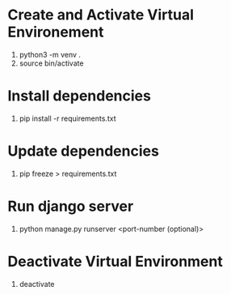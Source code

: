 # Create and Activate Virtual Environement

  1. python3 -m venv .
  2. source bin/activate

# Install dependencies

  1. pip install -r requirements.txt

# Update dependencies

  1. pip freeze > requirements.txt


# Run django server

  1. python manage.py runserver <port-number (optional)>

# Deactivate Virtual Environment

  1. deactivate